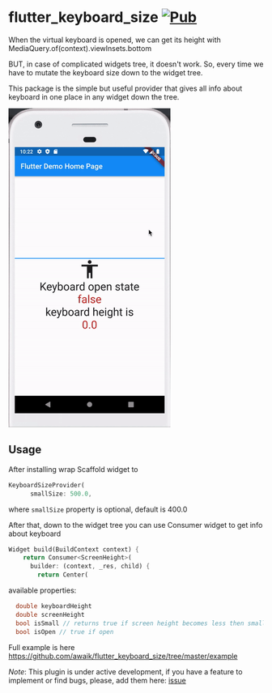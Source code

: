 # flutter_keyboard_size [![Pub](https://img.shields.io/pub/v/flutter_keyboard_size.svg)](https://pub.dev/packages/flutter_keyboard_size)

When the virtual keyboard is opened, we can get its height with MediaQuery.of(context).viewInsets.bottom

BUT, in case of complicated widgets tree, it doesn't work. So, every time we have to mutate the keyboard size down to the widget tree.

This package is the simple but useful provider that gives all info about keyboard in one place in any widget down the tree.

![Showcase|100x100, 10%](example/lib/animated_example_screen.gif)

## Usage

After installing wrap Scaffold widget to

```dart
KeyboardSizeProvider(
      smallSize: 500.0,

```
where `smallSize` property is optional, default is 400.0

After that, down to the widget tree you can use Consumer widget to get info about keyboard

```dart
Widget build(BuildContext context) {
    return Consumer<ScreenHeight>(
      builder: (context, _res, child) {
        return Center(
```

available properties:

```dart
  double keyboardHeight
  double screenHeight
  bool isSmall // returns true if screen height becomes less then smallSize property
  bool isOpen // true if open
```

Full example is here https://github.com/awaik/flutter_keyboard_size/tree/master/example

*Note*: This plugin is under active development, if you have a feature to implement or find bugs, please, add  them here: [issue](https://github.com/awaik/flutter_keyboard_size/issues)